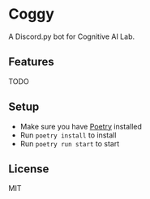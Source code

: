 # Coggy

A Discord.py bot for Cognitive AI Lab.

## Features

TODO

## Setup

- Make sure you have [Poetry](https://python-poetry.org/) installed
- Run `poetry install` to install
- Run `poetry run start` to start

## License

MIT
